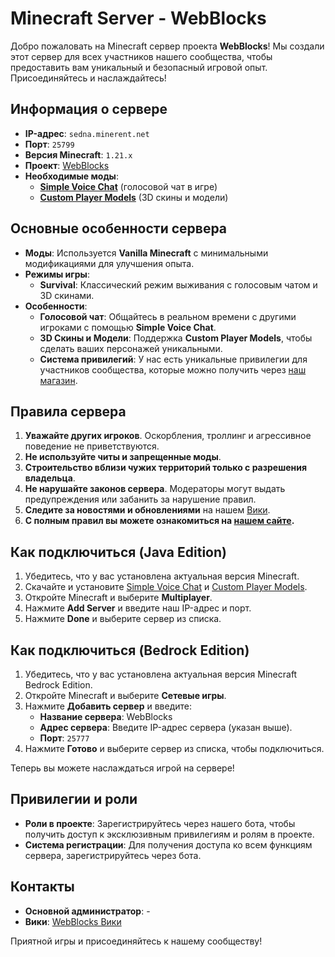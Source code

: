 # Minecraft Server - WebBlocks

Добро пожаловать на Minecraft сервер проекта **WebBlocks**! Мы создали этот сервер для всех участников нашего сообщества, чтобы предоставить вам уникальный и безопасный игровой опыт. Присоединяйтесь и наслаждайтесь!

## Информация о сервере

- **IP-адрес**: `sedna.minerent.net`
- **Порт**: `25799`
- **Версия Minecraft**: `1.21.x`  
- **Проект**: [WebBlocks](https://anonim-it.github.io/minecraft.html)  
- **Необходимые моды**:
  - **[Simple Voice Chat](https://modrinth.com/plugin/simple-voice-chat)** (голосовой чат в игре)  
  - **[Custom Player Models](https://modrinth.com/plugin/custom-player-models)** (3D скины и модели)

## Основные особенности сервера

- **Моды**: Используется **Vanilla Minecraft** с минимальными модификациями для улучшения опыта.
- **Режимы игры**:
  - **Survival**: Классический режим выживания с голосовым чатом и 3D скинами.
- **Особенности**:
  - **Голосовой чат**: Общайтесь в реальном времени с другими игроками с помощью **Simple Voice Chat**.
  - **3D Скины и Модели**: Поддержка **Custom Player Models**, чтобы сделать ваших персонажей уникальными.
  - **Система привилегий**: У нас есть уникальные привилегии для участников сообщества, которые можно получить через [наш магазин](https://webblocks.easydonate.ru/).

## Правила сервера

1. **Уважайте других игроков**. Оскорбления, троллинг и агрессивное поведение не приветствуются.
2. **Не используйте читы и запрещенные моды**.
3. **Строительство вблизи чужих территорий только с разрешения владельца**.
4. **Не нарушайте законов сервера**. Модераторы могут выдать предупреждения или забанить за нарушение правил.
5. **Следите за новостями и обновлениями** на нашем [Вики](https://your-wiki-link.com).
6. **С полным правил вы можете ознакомиться на [нашем сайте](https://anonim-it.github.io/rules.html).**

## Как подключиться (Java Edition)

1. Убедитесь, что у вас установлена актуальная версия Minecraft.
2. Скачайте и установите [Simple Voice Chat](https://modrinth.com/plugin/simple-voice-chat) и [Custom Player Models](https://modrinth.com/plugin/custom-player-models).
3. Откройте Minecraft и выберите **Multiplayer**.
4. Нажмите **Add Server** и введите наш IP-адрес и порт.
5. Нажмите **Done** и выберите сервер из списка.

## Как подключиться (Bedrock Edition)

1. Убедитесь, что у вас установлена актуальная версия Minecraft Bedrock Edition.
2. Откройте Minecraft и выберите **Сетевые игры**.
3. Нажмите **Добавить сервер** и введите:
   - **Название сервера**: WebBlocks
   - **Адрес сервера**: Введите IP-адрес сервера (указан выше).
   - **Порт**: `25777`
4. Нажмите **Готово** и выберите сервер из списка, чтобы подключиться.

Теперь вы можете наслаждаться игрой на сервере!

## Привилегии и роли

- **Роли в проекте**: Зарегистрируйтесь через нашего бота, чтобы получить доступ к эксклюзивным привилегиям и ролям в проекте.
- **Система регистрации**: Для получения доступа ко всем функциям сервера, зарегистрируйтесь через бота.

## Контакты

- **Основной администратор**: -
- **Вики**: [WebBlocks Вики](https://your-wiki-link.com)

Приятной игры и присоединяйтесь к нашему сообществу!
